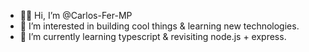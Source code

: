 - 🤙🏼 Hi, I’m @Carlos-Fer-MP
- 🧐 I’m interested in building cool things & learning new technologies.
- 🌱 I’m currently learning typescript & revisiting node.js + express.

<!---
Carlos-Fer-MP/Carlos-Fer-MP is a ✨ special ✨ repository because its `README.md` (this file) appears on your GitHub profile.
You can click the Preview link to take a look at your changes.
--->
